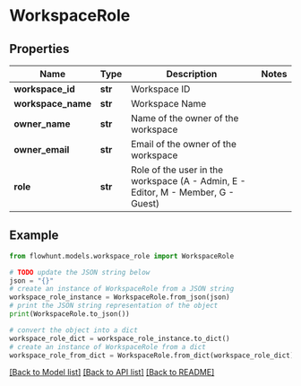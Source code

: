 # WorkspaceRole


## Properties

Name | Type | Description | Notes
------------ | ------------- | ------------- | -------------
**workspace_id** | **str** | Workspace ID | 
**workspace_name** | **str** | Workspace Name | 
**owner_name** | **str** | Name of the owner of the workspace | 
**owner_email** | **str** | Email of the owner of the workspace | 
**role** | **str** | Role of the user in the workspace (A - Admin, E - Editor, M - Member, G - Guest) | 

## Example

```python
from flowhunt.models.workspace_role import WorkspaceRole

# TODO update the JSON string below
json = "{}"
# create an instance of WorkspaceRole from a JSON string
workspace_role_instance = WorkspaceRole.from_json(json)
# print the JSON string representation of the object
print(WorkspaceRole.to_json())

# convert the object into a dict
workspace_role_dict = workspace_role_instance.to_dict()
# create an instance of WorkspaceRole from a dict
workspace_role_from_dict = WorkspaceRole.from_dict(workspace_role_dict)
```
[[Back to Model list]](../README.md#documentation-for-models) [[Back to API list]](../README.md#documentation-for-api-endpoints) [[Back to README]](../README.md)


